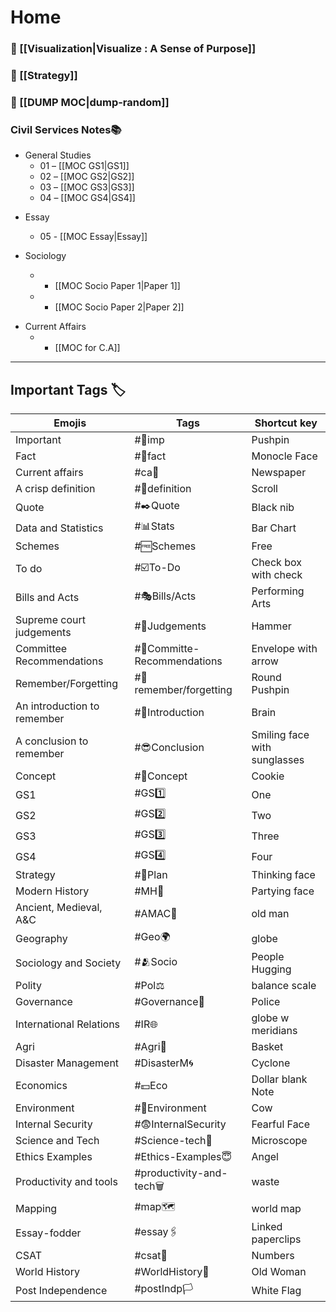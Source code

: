 # Home

###  🍉 [[Visualization|Visualize : A Sense of Purpose]]
### 🎯 [[Strategy]]

### 🚮 [[DUMP MOC|dump-random]] 

### Civil Services Notes📚

- General Studies  
	- 01 – [[MOC GS1|GS1]] 
	- 02 – [[MOC GS2|GS2]]
	- 03 – [[MOC GS3|GS3]]  
	- 04 – [[MOC GS4|GS4]]

* Essay
	- 05 - [[MOC Essay|Essay]]

* Sociology

	- - [[MOC Socio Paper 1|Paper 1]]
	- - [[MOC Socio Paper 2|Paper 2]]

- Current Affairs  
	- - [[MOC for C.A]] 

---

## Important Tags 🏷️

| Emojis                      | Tags                        | Shortcut key                 |
| --------------------------- | --------------------------- | ---------------------------- |
| Important                   | #📌imp                      | Pushpin                      |
| Fact                        | #🧐fact                     | Monocle Face                 |
| Current affairs             | #ca📰                       | Newspaper                    |
| A crisp definition          | #📜definition               | Scroll                       |
| Quote                       | #✒️Quote                    | Black nib                    |
| Data and Statistics         | #📊Stats                    | Bar Chart                    |
| Schemes                     | #🆓Schemes                  | Free                         |
| To do                       | #☑️To-Do                    | Check box with check         |
| Bills and Acts              | #🎭Bills/Acts               | Performing Arts              |
| Supreme court judgements    | #🔨Judgements               | Hammer                       |
| Committee Recommendations   | #📩Committe-Recommendations | Envelope with arrow          |
| Remember/Forgetting         | #📍remember/forgetting      | Round Pushpin                |
| An introduction to remember | #🧠Introduction             | Brain                        |
| A conclusion to remember    | #😎Conclusion               | Smiling face with sunglasses |
| Concept                     | #🍪Concept                  | Cookie                       |
| GS1                         | #GS1️⃣                      | One                          |
| GS2                         | #GS2️⃣                      | Two                          |
| GS3                         | #GS3️⃣                      | Three                        |
| GS4                         | #GS4️⃣                      | Four                         |
| Strategy                    | #🤔Plan                     | Thinking face                |
| Modern History              | #MH🥳                       | Partying face                |
| Ancient, Medieval, A&C      | #AMAC🧓                     | old man                      |
| Geography                   | #Geo🌍                      | globe                        |
| Sociology and Society       | #🫂Socio                    | People Hugging               |
| Polity                      | #Pol⚖️                      | balance scale                |
| Governance                  | #Governance👮               | Police                       |
| International Relations     | #IR🌐                       | globe w meridians            |
| Agri                        | #Agri🧺                     | Basket                       |
| Disaster Management         | #DisasterM🌀                | Cyclone                      |
| Economics                   | #💵Eco                      | Dollar blank Note            |
| Environment                 | #🐄Environment              | Cow                          |
| Internal Security           | #😨InternalSecurity         | Fearful Face                 |
| Science and Tech            | #Science-tech🔬             | Microscope                   |
| Ethics Examples             | #Ethics-Examples😇          | Angel                        |
| Productivity and tools      | #productivity-and-tech🗑️   | waste                        |
| Mapping                     | #map🗺️                     | world map                    |
| Essay-fodder                | #essay🖇️                   | Linked paperclips            |
| CSAT                        | #csat🔢                     | Numbers                      |
| World History               | #WorldHistory👵             | Old Woman                    |
| Post Independence           | #postIndp🏳️                | White Flag                   |

